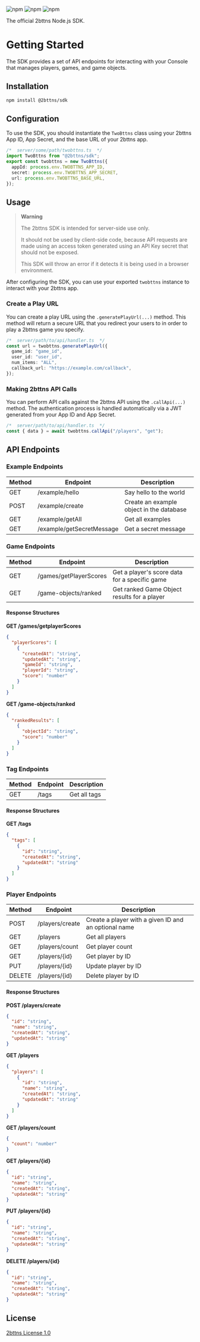![npm](https://img.shields.io/npm/v/@2bttns/sdk?style=for-the-badge)
![npm](https://img.shields.io/npm/dw/@2bttns/sdk?style=for-the-badge)
![npm](https://img.shields.io/npm/l/@2bttns/sdk?style=for-the-badge)

The official 2bttns Node.js SDK. 

# Getting Started

The SDK provides a set of API endpoints for interacting with your Console that manages players, games, and game objects.

## Installation

```bash
npm install @2bttns/sdk
```

## Configuration

To use the SDK, you should instantiate the `TwoBttns` class using your 2bttns App ID, App Secret, and the base URL of your 2bttns app.

```typescript
/*  server/some/path/twobttns.ts  */
import TwoBttns from "@2bttns/sdk";
export const twobttns = new TwoBttns({
  appId: process.env.TWOBTTNS_APP_ID,
  secret: process.env.TWOBTTNS_APP_SECRET,
  url: process.env.TWOBTTNS_BASE_URL,
});
```

## Usage

> **Warning**
>
> The 2bttns SDK is intended for server-side use only.
>
> It should not be used by client-side code, because API requests are made using an access token generated using an API Key secret that should not be exposed.
>
> This SDK will throw an error if it detects it is being used in a browser environment.

After configuring the SDK, you can use your exported `twobttns` instance to interact with your 2bttns app.


### Create a Play URL

You can create a play URL using the `.generatePlayUrl(...)` method. This method will return a secure URL that you redirect your users to in order to play a 2bttns game you specify.

```typescript
/*  server/path/to/api/handler.ts  */
const url = twobttns.generatePlayUrl({
  game_id: "game_id",
  user_id: "user_id",
  num_items: "ALL",
  callback_url: "https://example.com/callback",
});
```


### Making 2bttns API Calls

You can perform API calls against the 2bttns API using the `.callApi(...)` method. The authentication process is handled automatically via a JWT generated from your App ID and App Secret.

```typescript
/*  server/path/to/api/handler.ts  */
const { data } = await twobttns.callApi("/players", "get");
```


## API Endpoints

### Example Endpoints

| Method | Endpoint | Description |
|--------|----------|-------------|
| GET | /example/hello | Say hello to the world |
| POST | /example/create | Create an example object in the database |
| GET | /example/getAll | Get all examples |
| GET | /example/getSecretMessage | Get a secret message |


### Game Endpoints

| Method | Endpoint | Description |
|--------|----------|-------------|
| GET | /games/getPlayerScores | Get a player's score data for a specific game |
| GET | /game-objects/ranked | Get ranked Game Object results for a player |

#### Response Structures

**GET /games/getplayerScores**
```json
{
  "playerScores": [
    {
      "createdAt": "string",
      "updatedAt": "string",
      "gameId": "string",
      "playerId": "string",
      "score": "number"
    }
  ]
}
```

**GET /game-objects/ranked**
```json
{
  "rankedResults": [
    {
      "objectId": "string",
      "score": "number"
    }
  ]
}
```

### Tag Endpoints

| Method | Endpoint | Description |
|--------|----------|-------------|
| GET | /tags | Get all tags |

#### Response Structures
**GET /tags**

```json
{
  "tags": [
    {
      "id": "string",
      "createdAt": "string",
      "updatedAt": "string"
    }
  ]
}
```

### Player Endpoints

| Method | Endpoint | Description |
|--------|----------|-------------|
| POST | /players/create | Create a player with a given ID and an optional name |
| GET | /players | Get all players |
| GET | /players/count | Get player count |
| GET | /players/{id} | Get player by ID |
| PUT | /players/{id} | Update player by ID |
| DELETE | /players/{id} | Delete player by ID |


#### Response Structures

**POST /players/create**

```json
{
  "id": "string",
  "name": "string",
  "createdAt": "string",
  "updatedAt": "string"
}
```

**GET /players**
```json
{
  "players": [
    {
      "id": "string",
      "name": "string",
      "createdAt": "string",
      "updatedAt": "string"
    }
  ]
}
```

**GET /players/count**
```json
{
  "count": "number"
}
```


**GET /players/{id}**
```json
{
  "id": "string",
  "name": "string",
  "createdAt": "string",
  "updatedAt": "string"
}
```

**PUT /players/{id}**
```json
{
  "id": "string",
  "name": "string",
  "createdAt": "string",
  "updatedAt": "string"
}
```

**DELETE /players/{id}**
```json
{
  "id": "string",
  "name": "string",
  "createdAt": "string",
  "updatedAt": "string"
}
```


## License

[2bttns License 1.0](https://github.com/2bttns/.github/blob/main/profile/2bttns_LICENSE.md)
